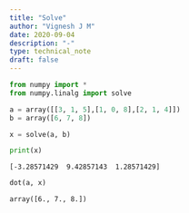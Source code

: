 ```yaml
---
title: "Solve"
author: "Vignesh J M"
date: 2020-09-04
description: "-"
type: technical_note
draft: false
---
```


```python
from numpy import *
from numpy.linalg import solve
```


```python
a = array([[3, 1, 5],[1, 0, 8],[2, 1, 4]])
b = array([6, 7, 8])
```


```python
x = solve(a, b)
```


```python
print(x)
```

    [-3.28571429  9.42857143  1.28571429]



```python
dot(a, x)
```




    array([6., 7., 8.])


